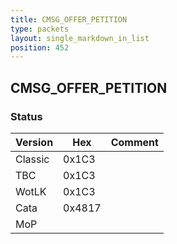 ```yaml
---
title: CMSG_OFFER_PETITION
type: packets
layout: single_markdown_in_list
position: 452
---
```


## CMSG_OFFER_PETITION

### Status

Version    | Hex        | Comment
---------- | ---------- | ---------- 
Classic    | 0x1C3      |
TBC        | 0x1C3      |
WotLK      | 0x1C3      |
Cata       | 0x4817     |
MoP        |            |